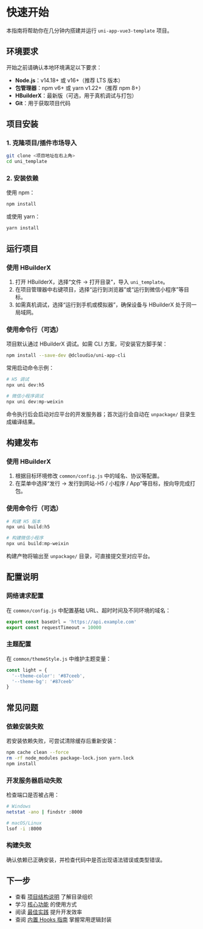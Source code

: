 # 快速开始

本指南将帮助你在几分钟内搭建并运行 `uni-app-vue3-template` 项目。

## 环境要求

开始之前请确认本地环境满足以下要求：

- **Node.js**：v14.18+ 或 v16+（推荐 LTS 版本）
- **包管理器**：npm v6+ 或 yarn v1.22+（推荐 npm 8+）
- **HBuilderX**：最新版（可选，用于真机调试与打包）
- **Git**：用于获取项目代码

## 项目安装

### 1. 克隆项目/插件市场导入

```bash
git clone <项目地址在右上角>
cd uni_template
```

### 2. 安装依赖

使用 npm：

```bash
npm install
```

或使用 yarn：

```bash
yarn install
```

## 运行项目

### 使用 HBuilderX

1. 打开 HBuilderX，选择“文件 -> 打开目录”，导入 `uni_template`。
2. 在项目管理器中右键项目，选择“运行到浏览器”或“运行到微信小程序”等目标。
3. 如需真机调试，选择“运行到手机或模拟器”，确保设备与 HBuilderX 处于同一局域网。

### 使用命令行（可选）

项目默认通过 HBuilderX 调试。如需 CLI 方案，可安装官方脚手架：

```bash
npm install --save-dev @dcloudio/uni-app-cli
```

常用启动命令示例：

```bash
# H5 调试
npx uni dev:h5

# 微信小程序调试
npx uni dev:mp-weixin
```

命令执行后会启动对应平台的开发服务器；首次运行会自动在 `unpackage/` 目录生成编译结果。

## 构建发布

### 使用 HBuilderX

1. 根据目标环境修改 `common/config.js` 中的域名、协议等配置。
2. 在菜单中选择“发行 -> 发行到网站-H5 / 小程序 / App”等目标，按向导完成打包。

### 使用命令行（可选）

```bash
# 构建 H5 版本
npx uni build:h5

# 构建微信小程序
npx uni build:mp-weixin
```

构建产物将输出至 `unpackage/` 目录，可直接提交至对应平台。

## 配置说明

### 网络请求配置

在 `common/config.js` 中配置基础 URL、超时时间及不同环境的域名：

```javascript
export const baseUrl = 'https://api.example.com'
export const requestTimeout = 10000
```

### 主题配置

在 `common/themeStyle.js` 中维护主题变量：

```javascript
const light = {
  '--theme-color': '#87ceeb',
  '--theme-bg': '#87ceeb'
}
```

## 常见问题

### 依赖安装失败

若安装依赖失败，可尝试清除缓存后重新安装：

```bash
npm cache clean --force
rm -rf node_modules package-lock.json yarn.lock
npm install
```

### 开发服务器启动失败

检查端口是否被占用：

```bash
# Windows
netstat -ano | findstr :8000

# macOS/Linux
lsof -i :8000
```

### 构建失败

确认依赖已正确安装，并检查代码中是否出现语法错误或类型错误。

## 下一步

- 查看 [项目结构说明](/guide/structure) 了解目录组织
- 学习 [核心功能](/guide/components) 的使用方式
- 阅读 [最佳实践](/guide/best-practice) 提升开发效率
- 查阅 [内置 Hooks 指南](/guide/hooks) 掌握常用逻辑封装